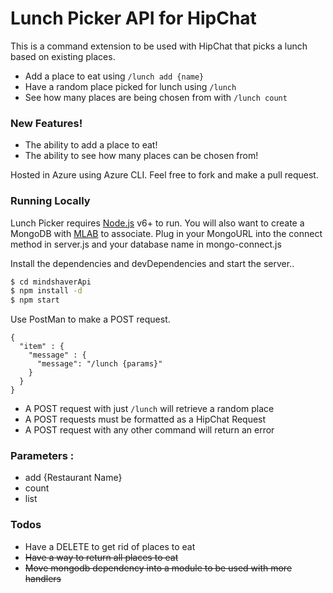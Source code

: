 # Lunch Picker API for HipChat

This is a command extension to be used with HipChat that picks a lunch based on existing places.
  - Add a place to eat using `/lunch add {name}`
  - Have a random place picked for lunch using `/lunch`
  - See how many places are being chosen from with `/lunch count`

### New Features!

  - The ability to add a place to eat!
  - The ability to see how many places can be chosen from!

Hosted in Azure using Azure CLI.
Feel free to fork and make a pull request.

### Running Locally
Lunch Picker requires [Node.js](https://nodejs.org/) v6+ to run.
You will also want to create a MongoDB with [MLAB](https://mlab.com/) to associate.
Plug in your MongoURL into the connect method in server.js and your database name in mongo-connect.js

Install the dependencies and devDependencies and start the server..

```sh
$ cd mindshaverApi
$ npm install -d
$ npm start
```

Use PostMan to make a POST request.

```
{
  "item" : {
    "message" : {
      "message": "/lunch {params}"
    }
  }
}
```
- A POST request with just `/lunch` will retrieve a random place
- A POST requests must be formatted as a HipChat Request
- A POST request with any other command will return an error

### Parameters : 
- add {Restaurant Name}
- count
- list

### Todos
 - Have a DELETE to get rid of places to eat
 - ~~Have a way to return all places to eat~~
 - ~~Move mongodb dependency into a module to be used with more handlers~~